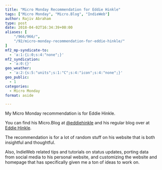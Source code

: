```yaml
---
title: "Micro Monday Recommendation for Eddie Hinkle"
tags: ["Micro Monday", "Micro.Blog", "IndieWeb"]
author: Rajiv Abraham
type: post
date: 2018-04-02T16:34:39+00:00
aliases: [
    "/966/966/",
    "/92/micro-monday-recommendation-for-eddie-hinkle/"
]
mf2_mp-syndicate-to:
  - 'a:1:{i:0;s:4:"none";}'
mf2_syndication:
  - 'a:0:{}'
geo_weather:
  - 'a:2:{s:5:"units";s:1:"C";s:4:"icon";s:4:"none";}'
geo_public:
  - 1
categories:
  - Micro Monday
format: aside

---
```

<p style="text-align: left;">
  My Micro Monday recommendation is for Eddie Hinkle.
</p>

<p style="text-align: left;">
  You can find his Micro.Blog at <a href="https://micro.blog/eddiehinkle" target="_blank" rel="noopener">@eddiehinkle</a> and his regular blog over at <a href="https://eddiehinkle.com/" target="_blank" rel="noopener">Eddie Hinkle</a>.
</p>

<p style="text-align: left;">
  The recommendation is for a lot of random stuff on his website that is both insightful and thoughtful.
</p>

<p style="text-align: left;">
  Also, IndieWeb related tips and tutorials on status updates, porting data from social media to his personal website, and customizing the website and homepage that has specifically given me a ton of ideas to work on.
</p>